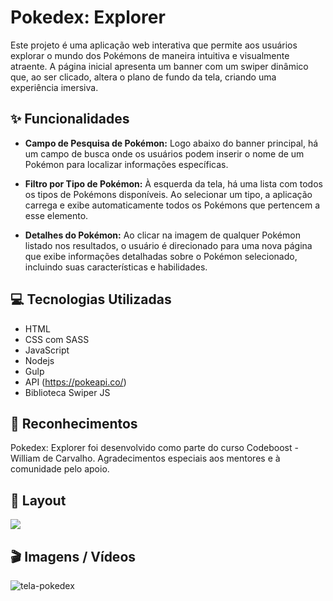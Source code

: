 # Pokedex: Explorer

Este projeto é uma aplicação web interativa que permite aos usuários explorar o mundo dos Pokémons de maneira intuitiva e visualmente atraente. 
A página inicial apresenta um banner com um swiper dinâmico que, ao ser clicado, altera o plano de fundo da tela, criando uma experiência imersiva.

## ✨ Funcionalidades

- **Campo de Pesquisa de Pokémon:** Logo abaixo do banner principal, há um campo de busca onde os usuários podem inserir o nome de um Pokémon para localizar informações específicas.

- **Filtro por Tipo de Pokémon:** À esquerda da tela, há uma lista com todos os tipos de Pokémons disponíveis. 
Ao selecionar um tipo, a aplicação carrega e exibe automaticamente todos os Pokémons que pertencem a esse elemento.

- **Detalhes do Pokémon:** Ao clicar na imagem de qualquer Pokémon listado nos resultados, 
o usuário é direcionado para uma nova página que exibe informações detalhadas sobre o Pokémon selecionado, incluindo suas características e habilidades.

## 💻 Tecnologias Utilizadas
- HTML
- CSS com SASS
- JavaScript
- Nodejs
- Gulp
- API (https://pokeapi.co/)
- Biblioteca Swiper JS

## 🙏 Reconhecimentos 
  
Pokedex: Explorer foi desenvolvido como parte do curso Codeboost - William de Carvalho. Agradecimentos especiais aos mentores e à comunidade pelo apoio.

## 🚧 Layout

<a href="https://www.figma.com/design/VrTZqONlwpd8jUBHp8LIHh/Pok%C3%A9mon---Codeboost?node-id=0-1&t=GxZkrikJaqyQKDP2-0" target="__blank">
<img src="https://user-images.githubusercontent.com/71772559/178192253-4fe4757c-de57-4878-a38c-a483c25670b1.png" />
</a>

## 🎬 Imagens / Vídeos

![tela-pokedex](https://github.com/user-attachments/assets/5fc069f2-ebc5-46b9-b67a-616017ee5bf6)

